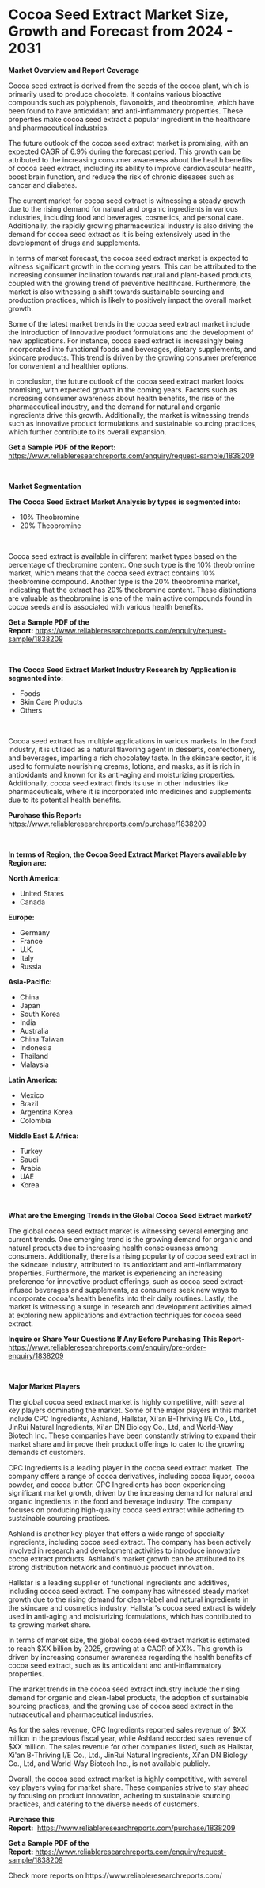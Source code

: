 <p><h1>Cocoa Seed Extract Market Size, Growth and Forecast from 2024 - 2031</h1></p><p><strong>Market Overview and Report Coverage</strong></p>
<p><p>Cocoa seed extract is derived from the seeds of the cocoa plant, which is primarily used to produce chocolate. It contains various bioactive compounds such as polyphenols, flavonoids, and theobromine, which have been found to have antioxidant and anti-inflammatory properties. These properties make cocoa seed extract a popular ingredient in the healthcare and pharmaceutical industries.</p><p>The future outlook of the cocoa seed extract market is promising, with an expected CAGR of 6.9% during the forecast period. This growth can be attributed to the increasing consumer awareness about the health benefits of cocoa seed extract, including its ability to improve cardiovascular health, boost brain function, and reduce the risk of chronic diseases such as cancer and diabetes.</p><p>The current market for cocoa seed extract is witnessing a steady growth due to the rising demand for natural and organic ingredients in various industries, including food and beverages, cosmetics, and personal care. Additionally, the rapidly growing pharmaceutical industry is also driving the demand for cocoa seed extract as it is being extensively used in the development of drugs and supplements.</p><p>In terms of market forecast, the cocoa seed extract market is expected to witness significant growth in the coming years. This can be attributed to the increasing consumer inclination towards natural and plant-based products, coupled with the growing trend of preventive healthcare. Furthermore, the market is also witnessing a shift towards sustainable sourcing and production practices, which is likely to positively impact the overall market growth.</p><p>Some of the latest market trends in the cocoa seed extract market include the introduction of innovative product formulations and the development of new applications. For instance, cocoa seed extract is increasingly being incorporated into functional foods and beverages, dietary supplements, and skincare products. This trend is driven by the growing consumer preference for convenient and healthier options.</p><p>In conclusion, the future outlook of the cocoa seed extract market looks promising, with expected growth in the coming years. Factors such as increasing consumer awareness about health benefits, the rise of the pharmaceutical industry, and the demand for natural and organic ingredients drive this growth. Additionally, the market is witnessing trends such as innovative product formulations and sustainable sourcing practices, which further contribute to its overall expansion.</p></p>
<p><strong>Get a Sample PDF of the Report:</strong> <a href="https://www.reliableresearchreports.com/enquiry/request-sample/1838209">https://www.reliableresearchreports.com/enquiry/request-sample/1838209</a></p>
<p>&nbsp;</p>
<p><strong>Market Segmentation</strong></p>
<p><strong>The Cocoa Seed Extract Market Analysis by types is segmented into:</strong></p>
<p><ul><li>10% Theobromine</li><li>20% Theobromine</li></ul></p>
<p>&nbsp;</p>
<p><p>Cocoa seed extract is available in different market types based on the percentage of theobromine content. One such type is the 10% theobromine market, which means that the cocoa seed extract contains 10% theobromine compound. Another type is the 20% theobromine market, indicating that the extract has 20% theobromine content. These distinctions are valuable as theobromine is one of the main active compounds found in cocoa seeds and is associated with various health benefits.</p></p>
<p><strong>Get a Sample PDF of the Report:</strong>&nbsp;<a href="https://www.reliableresearchreports.com/enquiry/request-sample/1838209">https://www.reliableresearchreports.com/enquiry/request-sample/1838209</a></p>
<p>&nbsp;</p>
<p><strong>The Cocoa Seed Extract Market Industry Research by Application is segmented into:</strong></p>
<p><ul><li>Foods</li><li>Skin Care Products</li><li>Others</li></ul></p>
<p>&nbsp;</p>
<p><p>Cocoa seed extract has multiple applications in various markets. In the food industry, it is utilized as a natural flavoring agent in desserts, confectionery, and beverages, imparting a rich chocolatey taste. In the skincare sector, it is used to formulate nourishing creams, lotions, and masks, as it is rich in antioxidants and known for its anti-aging and moisturizing properties. Additionally, cocoa seed extract finds its use in other industries like pharmaceuticals, where it is incorporated into medicines and supplements due to its potential health benefits.</p></p>
<p><strong>Purchase this Report:</strong>&nbsp; <a href="https://www.reliableresearchreports.com/purchase/1838209">https://www.reliableresearchreports.com/purchase/1838209</a></p>
<p>&nbsp;</p>
<p><strong>In terms of Region, the Cocoa Seed Extract Market Players available by Region are:</strong></p>
<p>
    <p> <strong> North America: </strong>
        <ul>
            <li>United States</li>
            <li>Canada</li>
        </ul>
        </p> 
    <p> <strong> Europe: </strong>
        <ul>
            <li>Germany</li>
            <li>France</li>
            <li>U.K.</li>
            <li>Italy</li>
            <li>Russia</li>
        </ul>
        </p> 
    <p> <strong> Asia-Pacific: </strong>
        <ul>
            <li>China</li>
            <li>Japan</li>
            <li>South Korea</li>
            <li>India</li>
            <li>Australia</li>
            <li>China Taiwan</li>
            <li>Indonesia</li>
            <li>Thailand</li>
            <li>Malaysia</li>
        </ul>
        </p> 
    <p> <strong> Latin America: </strong>
        <ul>
            <li>Mexico</li>
            <li>Brazil</li>
            <li>Argentina Korea</li>
            <li>Colombia</li>
        </ul>
        </p> 
    <p> <strong> Middle East & Africa: </strong>
        <ul>
            <li>Turkey</li>
            <li>Saudi</li>
            <li>Arabia</li>
            <li>UAE</li>
            <li>Korea</li>
        </ul>
    </p>
    </p>
<p>&nbsp;</p>
<p><strong>What are the Emerging Trends in the Global Cocoa Seed Extract market?</strong></p>
<p><p>The global cocoa seed extract market is witnessing several emerging and current trends. One emerging trend is the growing demand for organic and natural products due to increasing health consciousness among consumers. Additionally, there is a rising popularity of cocoa seed extract in the skincare industry, attributed to its antioxidant and anti-inflammatory properties. Furthermore, the market is experiencing an increasing preference for innovative product offerings, such as cocoa seed extract-infused beverages and supplements, as consumers seek new ways to incorporate cocoa's health benefits into their daily routines. Lastly, the market is witnessing a surge in research and development activities aimed at exploring new applications and extraction techniques for cocoa seed extract.</p></p>
<p><strong>Inquire or Share Your Questions If Any Before Purchasing This Report</strong>- <a href="https://www.reliableresearchreports.com/enquiry/pre-order-enquiry/1838209">https://www.reliableresearchreports.com/enquiry/pre-order-enquiry/1838209</a></p>
<p>&nbsp;</p>
<p><strong>Major Market Players</strong></p>
<p><p>The global cocoa seed extract market is highly competitive, with several key players dominating the market. Some of the major players in this market include CPC Ingredients, Ashland, Hallstar, Xi'an B-Thriving I/E Co., Ltd., JinRui Natural Ingredients, Xi'an DN Biology Co., Ltd, and World-Way Biotech Inc. These companies have been constantly striving to expand their market share and improve their product offerings to cater to the growing demands of customers.</p><p>CPC Ingredients is a leading player in the cocoa seed extract market. The company offers a range of cocoa derivatives, including cocoa liquor, cocoa powder, and cocoa butter. CPC Ingredients has been experiencing significant market growth, driven by the increasing demand for natural and organic ingredients in the food and beverage industry. The company focuses on producing high-quality cocoa seed extract while adhering to sustainable sourcing practices.</p><p>Ashland is another key player that offers a wide range of specialty ingredients, including cocoa seed extract. The company has been actively involved in research and development activities to introduce innovative cocoa extract products. Ashland's market growth can be attributed to its strong distribution network and continuous product innovation.</p><p>Hallstar is a leading supplier of functional ingredients and additives, including cocoa seed extract. The company has witnessed steady market growth due to the rising demand for clean-label and natural ingredients in the skincare and cosmetics industry. Hallstar's cocoa seed extract is widely used in anti-aging and moisturizing formulations, which has contributed to its growing market share.</p><p>In terms of market size, the global cocoa seed extract market is estimated to reach $XX billion by 2025, growing at a CAGR of XX%. This growth is driven by increasing consumer awareness regarding the health benefits of cocoa seed extract, such as its antioxidant and anti-inflammatory properties.</p><p>The market trends in the cocoa seed extract industry include the rising demand for organic and clean-label products, the adoption of sustainable sourcing practices, and the growing use of cocoa seed extract in the nutraceutical and pharmaceutical industries.</p><p>As for the sales revenue, CPC Ingredients reported sales revenue of $XX million in the previous fiscal year, while Ashland recorded sales revenue of $XX million. The sales revenue for other companies listed, such as Hallstar, Xi'an B-Thriving I/E Co., Ltd., JinRui Natural Ingredients, Xi'an DN Biology Co., Ltd, and World-Way Biotech Inc., is not available publicly.</p><p>Overall, the cocoa seed extract market is highly competitive, with several key players vying for market share. These companies strive to stay ahead by focusing on product innovation, adhering to sustainable sourcing practices, and catering to the diverse needs of customers.</p></p>
<p><strong>Purchase this Report:</strong>&nbsp;&nbsp;<a href="https://www.reliableresearchreports.com/purchase/1838209">https://www.reliableresearchreports.com/purchase/1838209</a></p>
<p></p>
<p><strong>Get a Sample PDF of the Report:</strong>&nbsp;<a href="https://www.reliableresearchreports.com/enquiry/request-sample/1838209">https://www.reliableresearchreports.com/enquiry/request-sample/1838209</a></p>
<p>Check more reports on https://www.reliableresearchreports.com/</p>